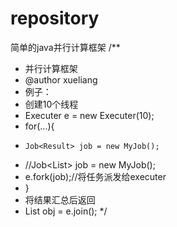 repository
==========

简单的java并行计算框架
/**
 * 并行计算框架
 * @author xueliang
 * 例子：
 * 创建10个线程
 * Executer e = new Executer(10);
 * for(...){
 *     Job<Result> job = new MyJob();
 *    //Job<List<Result>> job = new MyJob();
 * 	  e.fork(job);//将任务派发给executer
 * }
 * 将结果汇总后返回
 * List<Result> obj = e.join();
 */
